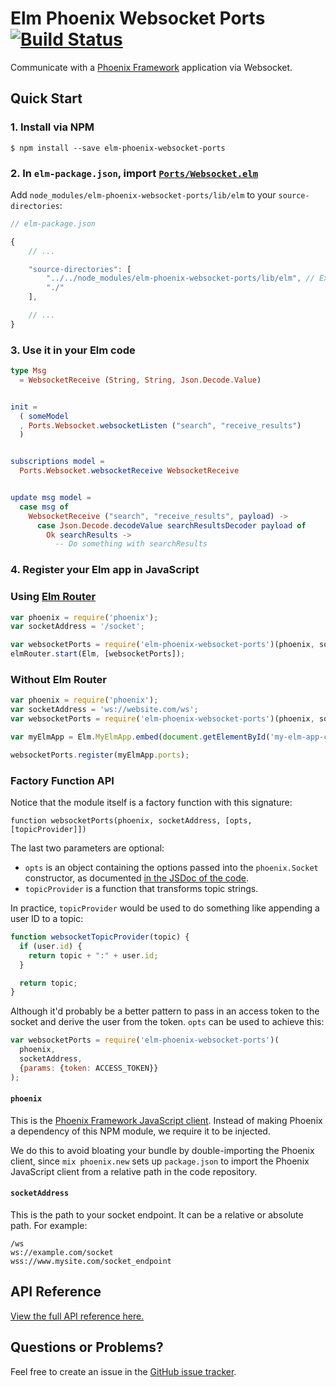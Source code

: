 # Elm Phoenix Websocket Ports [![Build Status](https://travis-ci.org/paulstatezny/elm-phoenix-websocket-ports.svg?branch=master)](https://travis-ci.org/paulstatezny/elm-phoenix-websocket-ports)

Communicate with a [Phoenix Framework](http://www.phoenixframework.org/) application via Websocket.

## Quick Start

### 1. Install via NPM

```
$ npm install --save elm-phoenix-websocket-ports
```

### 2. In `elm-package.json`, import [`Ports/Websocket.elm`](lib/elm/Ports/Websocket.elm)

Add `node_modules/elm-phoenix-websocket-ports/lib/elm` to your `source-directories`:

```js
// elm-package.json

{
    // ...

    "source-directories": [
        "../../node_modules/elm-phoenix-websocket-ports/lib/elm", // Exact path to node_modules may be different for you
        "./"
    ],

    // ...
}
```

### 3. Use it in your Elm code

```elm
type Msg
  = WebsocketReceive (String, String, Json.Decode.Value)


init =
  ( someModel
  , Ports.Websocket.websocketListen ("search", "receive_results")
  )


subscriptions model =
  Ports.Websocket.websocketReceive WebsocketReceive


update msg model =
  case msg of
    WebsocketReceive ("search", "receive_results", payload) ->
      case Json.Decode.decodeValue searchResultsDecoder payload of
        Ok searchResults ->
          -- Do something with searchResults
```

### 4. Register your Elm app in JavaScript

### Using [Elm Router](https://github.com/paulstatezny/elm-router)

```javascript
var phoenix = require('phoenix');
var socketAddress = '/socket';

var websocketPorts = require('elm-phoenix-websocket-ports')(phoenix, socketAddress);
elmRouter.start(Elm, [websocketPorts]);
```

### Without Elm Router

```javascript
var phoenix = require('phoenix');
var socketAddress = 'ws://website.com/ws';
var websocketPorts = require('elm-phoenix-websocket-ports')(phoenix, socketAddress);

var myElmApp = Elm.MyElmApp.embed(document.getElementById('my-elm-app-container'));

websocketPorts.register(myElmApp.ports);
```

### Factory Function API

Notice that the module itself is a factory function with this signature:

```
function websocketPorts(phoenix, socketAddress, [opts, [topicProvider]])
```

The last two parameters are optional:

- `opts` is an object containing the options passed into the `phoenix.Socket` constructor, as documented [in the JSDoc of the code](https://github.com/phoenixframework/phoenix/blob/master/assets/js/phoenix.js).
- `topicProvider` is a function that transforms topic strings.

In practice, `topicProvider` would be used to do something like appending a user ID to a topic:

```js
function websocketTopicProvider(topic) {
  if (user.id) {
    return topic + ":" + user.id;
  }

  return topic;
}
```

Although it'd probably be a better pattern to pass in an access token to the socket and derive the user from the token. `opts` can be used to achieve this:

```js
var websocketPorts = require('elm-phoenix-websocket-ports')(
  phoenix,
  socketAddress,
  {params: {token: ACCESS_TOKEN}}
);
```

#### `phoenix`

This is the [Phoenix Framework JavaScript client](https://www.npmjs.com/package/phoenix). Instead of making Phoenix a dependency of this NPM module, we require it to be injected.

We do this to avoid bloating your bundle by double-importing the Phoenix client, since `mix phoenix.new` sets up `package.json` to import the Phoenix JavaScript client from a relative path in the code repository.

#### `socketAddress`

This is the path to your socket endpoint. It can be a relative or absolute path. For example:

```
/ws
ws://example.com/socket
wss://www.mysite.com/socket_endpoint
```

## API Reference

[View the full API reference here.](./API.md)

## Questions or Problems?

Feel free to create an issue in the [GitHub issue tracker](https://github.com/paulstatezny/elm-phoenix-websocket-ports/issues).
